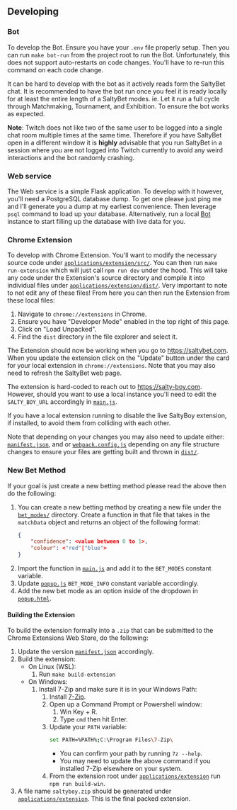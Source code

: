 ## Developing

### Bot

To develop the Bot. Ensure you have your `.env` file properly setup. Then you can run
`make bot-run` from the project root to run the Bot. Unfortunately, this does not 
support auto-restarts on code changes. You'll have to re-run this command on each code
change.

It can be hard to develop with the bot as it actively reads form the SaltyBet chat. It 
is recommended to have the bot run once you feel it is ready locally for at least the 
entire length of a SaltyBet modes. ie. Let it run a full cycle through Matchmaking, 
Tournament, and Exhibition. To ensure the bot works as expected.

**Note**: Twitch does not like two of the same user to be logged into a single
chat room multiple times at the same time. Therefore if you have SaltyBet open in a 
different window it is **highly** advisable that you run SaltyBet in a session where
you are not logged into Twitch currently to avoid any weird interactions and the bot
randomly crashing.

### Web service

The Web service is a simple Flask application. To develop with it however, you'll need
a PostgreSQL database dump. To get one please just ping me and I'll generate you a dump
at my earliest convenience. Then leverage `psql` command to load up your database. 
Alternatively, run a local [Bot](#bot) instance to start filling up the database with
live data for you.

### Chrome Extension

To develop with Chrome Extension. You'll want to modify the necessary source code under
[`applications/extension/src/`](../applications/extension/src/). You can then run 
`make run-extension` which will just call `npm run dev` under the hood. This will take 
any code under the Extension's source directory and compile it into individual files 
under [`applications/extension/dist/`](../applications/extension/dist/). Very important 
to note to not edit any of these files! From here you can then run the Extension from 
these local files:
1. Navigate to `chrome://extensions` in Chrome.
1. Ensure you have "Developer Mode" enabled in the top right of this page.
1. Click on "Load Unpacked".
1. Find the `dist` directory in the file explorer and select it.

The Extension should now be working when you go to https://saltybet.com. When you update
the extension click on the "Update" button under the card for your local extension in 
`chrome://extensions`. Note that you may also need to refresh the SaltyBet web page.

The extension is hard-coded to reach out to https://salty-boy.com. However, should you
want to use a local instance you'll need to edit the `SALTY_BOY_URL` accordingly in 
[`main.js`](../applications/extension/src/content_scripts/main.js).

If you have a local extension running to disable the live 
SaltyBoy extension, if installed, to avoid them from colliding with each other. 

Note that depending on your changes you may also need to update either: 
[`manifest.json`](../applications/extension/src/manifest.json), and or 
[`webpack.config.js`](../applications/extension/webpack.config.js) depending on any file 
structure changes to ensure your files are getting built and thrown in 
[`dist/`](../applications/extension/dist/).

### New Bet Method

If your goal is just create a new betting method please read the above then do the 
following:

1. You can create a new betting method by creating a new file  under the
    [`bet_modes/`](../applications/extension/src/content_scripts/bet_modes/) directory. 
    Create a function in that file that takes in the `matchData` object and returns an 
    object of the following format:
    ```json
    {
        "confidence": <value between 0 to 1>,
        "colour": <"red"|"blue">
    }
    ```
1. Import the function in 
    [`main.js`](../applications/extension/src/content_scripts/main.js) and add it to the
    `BET_MODES` constant variable. 
1. Update [`popup.js`](../applications/extension/src/popup/popup.js) `BET_MODE_INFO` 
    constant variable accordingly. 
1. Add the new bet mode as an option inside of the dropdown in 
    [`popup.html`](../applications/extension/src/popup/popup.html).

#### Building the Extension

To build the extension formally into a `.zip` that can be submitted to the Chrome 
Extensions Web Store, do the following:

1. Update the version [`manifest.json`](../applications/extension/src/manifest.json) 
    accordingly.
1. Build the extension:
    - On Linux (WSL):
        1. Run `make build-extension`
    - On Windows:
        1. Install 7-Zip and make sure it is in your Windows Path:
            1. Install [7-Zip](https://7-zip.org/).
            1. Open up a Command Prompt or Powershell window:
                1. Win Key + R.
                1. Type `cmd` then hit Enter.
            1. Update your `PATH` variable:
                ```sh
                set PATH=%PATH%;C:\Program Files\7-Zip\
                ```
                - You can confirm your path by running `7z --help`.
                - You may need to update the above command if you installed 7-Zip 
                    elsewhere on your system.
            1. From the extension root under 
                [`applications/extension`](../applications/extension/) run
                `npm run build-win`.
1. A file name `saltyboy.zip` should be generated under 
    [`applications/extension`](../applications/extension/). This is the final packed extension.

